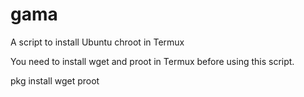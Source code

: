 # gama
A script to install Ubuntu chroot in Termux

You need to install wget and proot in Termux before using this script.

pkg install wget proot
